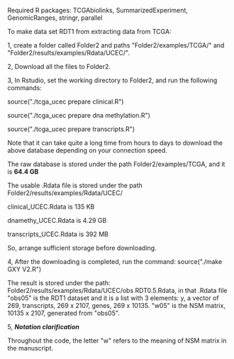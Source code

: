 Required R packages: TCGAbiolinks, SummarizedExperiment, GenomicRanges, stringr, parallel


To make data set RDT1 from extracting data from TCGA:

1, create a folder called Folder2 and paths "Folder2/examples/TCGA/" and "Folder2/results/examples/Rdata/UCEC/".

2, Download all the files to Folder2.

3, In Rstudio, set the working directory to Folder2, and run the following commands:


   source("./tcga_ucec prepare clinical.R")
    
   source("./tcga_ucec prepare dna methylation.R")
    
   source("./tcga_ucec prepare transcripts.R")
    
   Note that it can take quite a long time from hours to days to download the above database depending on your connection speed.

   The raw database is stored under the path Folder2/examples/TCGA, and it is **64.4 GB**
   
   The usable .Rdata file is stored under the path Folder2/results/examples/Rdata/UCEC/
   
   clinical_UCEC.Rdata is 135 KB
   
   dnamethy_UCEC.Rdata is 4.29 GB
   
   transcripts_UCEC.Rdata is 392 MB
   
   So, arrange sufficient storage before downloading.
  
 4, After the downloading is completed, run the command: source("./make GXY V2.R")
 
 The result is stored under the path: Folder2/results/examples/Rdata/UCEC/obs RDT0.5.Rdata, in that .Rdata file "obs05" is the RDT1 dataset and it is a list with 3 elements: y, a vector of 269, transcripts, 269 x 2107, genes, 269 x 10135. "w05" is the NSM matrix, 10135 x 2107, generated from "obs05".
 
 5, ***Notation clarification***
 
 Throughout the code, the letter "w" refers to the meaning of NSM matrix in the manuscript.
